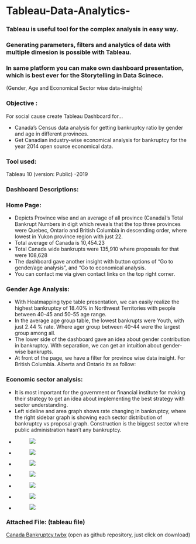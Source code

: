 # Tableau-Data-Analytics-
### Tableau is useful tool for the complex analysis in easy way. 
### Generating parameters, filters and analytics of data with multiple dimesion is possible with Tableau.
### In same platform you can make own dashboard presentation, which is best ever for the Storytelling in Data Scinece. 

<!-- wp:paragraph {"fontSize":"medium"} -->
<p class="has-medium-font-size">(Gender, Age and Economical Sector wise data-insights)</p>
<!-- /wp:paragraph -->

<!-- wp:heading {"level":3} -->
<h3><strong>Objective :&nbsp;</strong></h3>
<!-- /wp:heading -->

<!-- wp:paragraph -->
<p>For social cause create Tableau Dashboard for...</p>
<!-- /wp:paragraph -->

<!-- wp:list -->
<ul><li>Canada’s Census data analysis for getting bankruptcy ratio by gender and age in different provinces.</li><li>Get Canadian industry-wise economical analysis for bankruptcy for the year 2014 open source economical data.</li></ul>
<!-- /wp:list -->

<!-- wp:heading {"level":3} -->
<h3><strong>Tool used:</strong></h3>
<!-- /wp:heading -->

<!-- wp:paragraph -->
<p>Tableau 10 (version: Public) -2019</p>
<!-- /wp:paragraph -->

<!-- wp:heading {"level":3} -->
<h3>Dashboard Descriptions:</h3>
<!-- /wp:heading -->

<!-- wp:heading {"level":3} -->
<h3>Home Page:</h3>
<!-- /wp:heading -->

<!-- wp:list -->
<ul><li>Depicts Province wise and an average of all province (Canada)’s Total Bankrupt Numbers in digit which reveals that the top three provinces were Quebec, Ontario and British Columbia in descending order, where lowest in Yukon province region with just 22.</li><li>Total average of Canada is 10,454.23</li><li>Total Canada wide bankrupts were 135,910 where proposals for that were 108,628</li><li>The dashboard gave another insight with button options of “Go to gender/age analysis”, and “Go to economical analysis.</li><li>You can contact me via given contact links on the top right corner.</li></ul>
<!-- /wp:list -->

<!-- wp:heading {"level":3} -->
<h3>Gender Age Analysis:</h3>
<!-- /wp:heading -->

<!-- wp:list -->
<ul><li>With Heatmapping type table presentation, we can easily realize the highest bankruptcy of 18.40% in Northwest Territories with people between 40-45 and 50-55 age range.</li><li>In the average age group table, the lowest bankrupts were Youth, with just 2.44 % rate. Where ager group between 40-44 were the largest group among all.</li><li>The lower side of the dashboard gave an idea about gender contribution in bankruptcy. With separation, we can get an intuition about gender-wise bankrupts.</li><li>At front of the page, we have a filter for province wise data insight. For British Columbia. Alberta and Ontario its as follow:</li></ul>
<!-- /wp:list -->

<!-- wp:heading {"level":3} -->
<h3>Economic sector analysis:</h3>
<!-- /wp:heading -->

<!-- wp:list -->
<ul><li>It is most important for the government or financial institute for making their strategy to get an idea about implementing the best strategy with sector understanding.</li><li>Left sideline and area graph shows rate changing in bankruptcy, where the right sidebar graph is showing each sector distribution of bankruptcy vs proposal graph. Construction is the biggest sector where public administration hasn’t any bankruptcy.</li></ul>
<!-- /wp:list -->

<!-- wp:jetpack/slideshow {"autoplay":true,"delay":2,"ids":[871,869,864,866,865,867,863],"sizeSlug":"large"} -->
<div class="wp-block-jetpack-slideshow aligncenter" data-autoplay="true" data-delay="2" data-effect="slide"><div class="wp-block-jetpack-slideshow_container swiper-container"><ul class="wp-block-jetpack-slideshow_swiper-wrapper swiper-wrapper"><li class="wp-block-jetpack-slideshow_slide swiper-slide"><figure><img class="wp-block-jetpack-slideshow_image wp-image-871" data-id="871" src="https://vedantdave117com.files.wordpress.com/2020/01/personal-bankruptcy-canada.jpg?w=600"/></figure></li><li class="wp-block-jetpack-slideshow_slide swiper-slide"><figure><img class="wp-block-jetpack-slideshow_image wp-image-869" data-id="869" src="https://vedantdave117com.files.wordpress.com/2020/01/11.png?w=1024"/></figure></li><li class="wp-block-jetpack-slideshow_slide swiper-slide"><figure><img class="wp-block-jetpack-slideshow_image wp-image-864" data-id="864" src="https://vedantdave117com.files.wordpress.com/2020/01/16.png?w=1024"/></figure></li><li class="wp-block-jetpack-slideshow_slide swiper-slide"><figure><img class="wp-block-jetpack-slideshow_image wp-image-866" data-id="866" src="https://vedantdave117com.files.wordpress.com/2020/01/14.png?w=1024"/></figure></li><li class="wp-block-jetpack-slideshow_slide swiper-slide"><figure><img class="wp-block-jetpack-slideshow_image wp-image-865" data-id="865" src="https://vedantdave117com.files.wordpress.com/2020/01/15.png?w=1024"/></figure></li><li class="wp-block-jetpack-slideshow_slide swiper-slide"><figure><img class="wp-block-jetpack-slideshow_image wp-image-867" data-id="867" src="https://vedantdave117com.files.wordpress.com/2020/01/13.png?w=1024"/></figure></li><li class="wp-block-jetpack-slideshow_slide swiper-slide"><figure><img class="wp-block-jetpack-slideshow_image wp-image-863" data-id="863" src="https://vedantdave117com.files.wordpress.com/2020/01/17.png?w=1024"/></figure></li></ul><a class="wp-block-jetpack-slideshow_button-prev swiper-button-prev swiper-button-white" role="button"></a><a class="wp-block-jetpack-slideshow_button-next swiper-button-next swiper-button-white" role="button"></a><a aria-label="Pause Slideshow" class="wp-block-jetpack-slideshow_button-pause" role="button"></a><div class="wp-block-jetpack-slideshow_pagination swiper-pagination swiper-pagination-white"></div></div></div>
<!-- /wp:jetpack/slideshow -->

<!-- wp:heading {"level":3} -->
<h3>Attached File: (tableau file)</h3>
<!-- /wp:heading -->

<!-- wp:paragraph -->
<p><a rel="noreferrer noopener" aria-label=" (opens in a new tab)" href="https://github.com/vedantdave77/PROJECT--Canada_Social-Census-data-TABLEAU-Analysis/blob/master/Project%20-%20Canada%20Bankrupt%20Data%20Analysis%20(Dashboard).twbx" target="_blank">Canada Bankruptcy.twbx</a> (open as github repository, just click on download)</p>
<!-- /wp:paragraph -->
